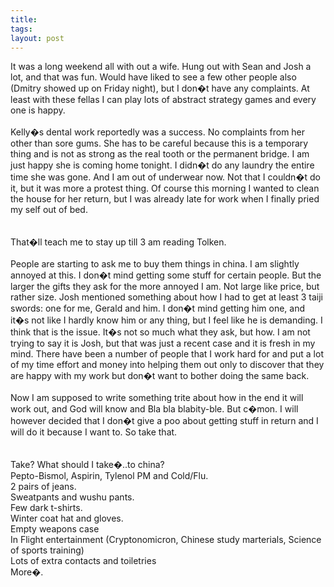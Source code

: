 ```yaml
---
title: 
tags: 
layout: post
---
```

It was a long weekend all with out a wife.  Hung out with Sean and Josh a lot, and that was fun.  Would have liked to see a few other people also (Dmitry showed up on Friday night), but I don�t have any complaints.  At least with these fellas I can play lots of abstract strategy games and every one is happy.<br /><br />Kelly�s dental work reportedly was a success.  No complaints from her other than sore gums.  She has to be careful because this is a temporary thing and is not as strong as the real tooth or the permanent bridge.   I am just happy she is coming home tonight.  I didn�t do any laundry the entire time she was gone.  And I am out of underwear now.   Not that I couldn�t do it, but it was more a protest thing.  Of course this morning I wanted to clean the house for her return, but I was already late for work when I finally pried my self out of bed.  <br /><br />That�ll teach me to stay up till 3 am reading Tolken.<br /><br />People are starting to ask me to buy them things in china.  I am slightly annoyed at this.  I don�t mind getting some stuff for certain people.  But the larger the gifts they ask for the more annoyed I am. Not large like price, but rather size.  Josh mentioned something about how I had to get at least 3 taiji swords: one for me, Gerald and him.  I don�t mind getting him one, and it�s not like I hardly know him or any thing, but I feel like he is demanding.  I think that is the issue.  It�s not so much what they ask, but how.  I am not trying to say it is Josh, but that was just a recent case and it is fresh in my mind.  There have been a number of people that I work hard for and put a lot of my time effort and money into helping them out only to discover that they are happy with my work but don�t want to bother doing the same back.<br /><br />Now I am supposed to write something trite about how in the end it will work out, and God will know and Bla bla blabity-ble.  But c�mon.  I will however decided that I don�t give a poo about getting stuff in return and I will do it because I want to.  So take that.  <br /><br />Take?  What should I take�..to china?<br />Pepto-Bismol, Aspirin, Tylenol PM and Cold/Flu.<br />2 pairs of jeans.<br />Sweatpants and wushu pants.<br />Few dark t-shirts.<br />Winter coat hat and gloves.<br />Empty weapons case<br />In Flight entertainment (Cryptonomicron, Chinese study marterials, Science of sports training)<br />Lots of extra contacts and toiletries <br />More�.<br />
